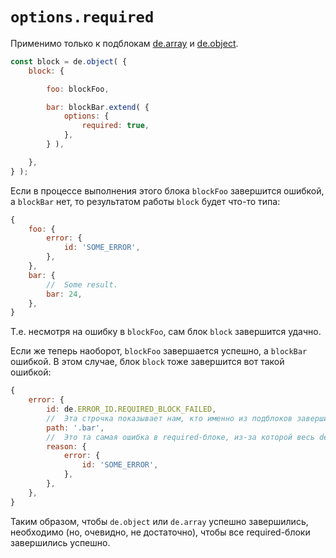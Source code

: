 # `options.required`

Применимо только к подблокам [de.array](./array_block.md) и [de.object](./object_block.md).

```js
const block = de.object( {
    block: {

        foo: blockFoo,

        bar: blockBar.extend( {
            options: {
                required: true,
            },
        } ),

    },
} );
```

Если в процессе выполнения этого блока `blockFoo` завершится ошибкой, а `blockBar` нет,
то результатом работы `block` будет что-то типа:

```js
{
    foo: {
        error: {
            id: 'SOME_ERROR',
        },
    },
    bar: {
        //  Some result.
        bar: 24,
    },
}
```

Т.е. несмотря на ошибку в `blockFoo`, сам блок `block` завершится удачно.

Если же теперь наоборот, `blockFoo` завершается успешно, а `blockBar` ошибкой.
В этом случае, блок `block` тоже завершится вот такой ошибкой:

```js
{
    error: {
        id: de.ERROR_ID.REQUIRED_BLOCK_FAILED,
        //  Эта строчка показывает нам, кто именно из подблоков завершился ошибкой.
        path: '.bar',
        //  Это та самая ошибка в required-блоке, из-за которой весь de.object упал с ошибкой.
        reason: {
            error: {
                id: 'SOME_ERROR',
            },
        },
    },
}
```

Таким образом, чтобы `de.object` или `de.array` успешно завершились, необходимо (но, очевидно, не достаточно),
чтобы все required-блоки завершились успешно.

